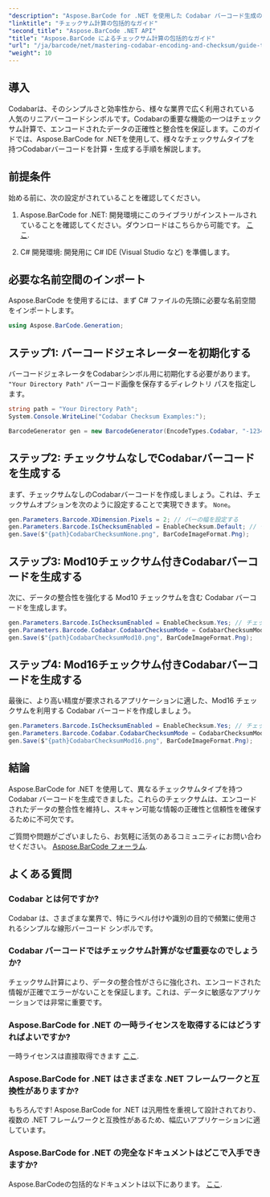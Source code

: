 ```yaml
---
"description": "Aspose.BarCode for .NET を使用した Codabar バーコード生成の基本を学びましょう。このステップバイステップガイドでは、チェックサム付きとチェックサムなしのバーコードを作成し、データの整合性と精度を向上させる方法を解説します。"
"linktitle": "チェックサム計算の包括的なガイド"
"second_title": "Aspose.BarCode .NET API"
"title": "Aspose.BarCode によるチェックサム計算の包括的なガイド"
"url": "/ja/barcode/net/mastering-codabar-encoding-and-checksum/guide-to-checksum-calculation/"
"weight": 10
---
```


## 導入

Codabarは、そのシンプルさと効率性から、様々な業界で広く利用されている人気のリニアバーコードシンボルです。Codabarの重要な機能の一つはチェックサム計算で、エンコードされたデータの正確性と整合性を保証します。このガイドでは、Aspose.BarCode for .NETを使用して、様々なチェックサムタイプを持つCodabarバーコードを計算・生成する手順を解説します。

## 前提条件

始める前に、次の設定がされていることを確認してください。

1. Aspose.BarCode for .NET: 開発環境にこのライブラリがインストールされていることを確認してください。ダウンロードはこちらから可能です。 [ここ](https://releases。aspose.com/barcode/net/).
   
2. C# 開発環境: 開発用に C# IDE (Visual Studio など) を準備します。


## 必要な名前空間のインポート

Aspose.BarCode を使用するには、まず C# ファイルの先頭に必要な名前空間をインポートします。

```csharp
using Aspose.BarCode.Generation;
```

## ステップ1: バーコードジェネレーターを初期化する

バーコードジェネレータをCodabarシンボル用に初期化する必要があります。 `"Your Directory Path"` バーコード画像を保存するディレクトリ パスを指定します。

```csharp
string path = "Your Directory Path";
System.Console.WriteLine("Codabar Checksum Examples:");

BarcodeGenerator gen = new BarcodeGenerator(EncodeTypes.Codabar, "-12345-");
```

## ステップ2: チェックサムなしでCodabarバーコードを生成する

まず、チェックサムなしのCodabarバーコードを作成しましょう。これは、チェックサムオプションを次のように設定することで実現できます。 `None`。

```csharp
gen.Parameters.Barcode.XDimension.Pixels = 2; // バーの幅を設定する
gen.Parameters.Barcode.IsChecksumEnabled = EnableChecksum.Default; // チェックサムなし
gen.Save($"{path}CodabarChecksumNone.png", BarCodeImageFormat.Png);
```

## ステップ3: Mod10チェックサム付きCodabarバーコードを生成する

次に、データの整合性を強化する Mod10 チェックサムを含む Codabar バーコードを生成します。

```csharp
gen.Parameters.Barcode.IsChecksumEnabled = EnableChecksum.Yes; // チェックサムを有効にする
gen.Parameters.Barcode.Codabar.CodabarChecksumMode = CodabarChecksumMode.Mod10; // Mod10を設定
gen.Save($"{path}CodabarChecksumMod10.png", BarCodeImageFormat.Png);
```

## ステップ4: Mod16チェックサム付きCodabarバーコードを生成する

最後に、より高い精度が要求されるアプリケーションに適した、Mod16 チェックサムを利用する Codabar バーコードを作成しましょう。

```csharp
gen.Parameters.Barcode.IsChecksumEnabled = EnableChecksum.Yes; // チェックサムを有効にする
gen.Parameters.Barcode.Codabar.CodabarChecksumMode = CodabarChecksumMode.Mod16; // Mod16を設定
gen.Save($"{path}CodabarChecksumMod16.png", BarCodeImageFormat.Png);
```

## 結論

Aspose.BarCode for .NET を使用して、異なるチェックサムタイプを持つ Codabar バーコードを生成できました。これらのチェックサムは、エンコードされたデータの整合性を維持し、スキャン可能な情報の正確性と信頼性を確保するために不可欠です。

ご質問や問題がございましたら、お気軽に活気のあるコミュニティにお問い合わせください。 [Aspose.BarCode フォーラム](https://forum。aspose.com/c/barcode/13).

## よくある質問

### Codabar とは何ですか?

Codabar は、さまざまな業界で、特にラベル付けや識別の目的で頻繁に使用されるシンプルな線形バーコード シンボルです。

### Codabar バーコードではチェックサム計算がなぜ重要なのでしょうか?

チェックサム計算により、データの整合性がさらに強化され、エンコードされた情報が正確でエラーがないことを保証します。これは、データに敏感なアプリケーションでは非常に重要です。

### Aspose.BarCode for .NET の一時ライセンスを取得するにはどうすればよいですか?

一時ライセンスは直接取得できます [ここ](https://purchase。conholdate.com/temporary-license/).

### Aspose.BarCode for .NET はさまざまな .NET フレームワークと互換性がありますか?

もちろんです! Aspose.BarCode for .NET は汎用性を重視して設計されており、複数の .NET フレームワークと互換性があるため、幅広いアプリケーションに適しています。

### Aspose.BarCode for .NET の完全なドキュメントはどこで入手できますか?

Aspose.BarCodeの包括的なドキュメントは以下にあります。 [ここ](https://reference。aspose.com/barcode/net/).